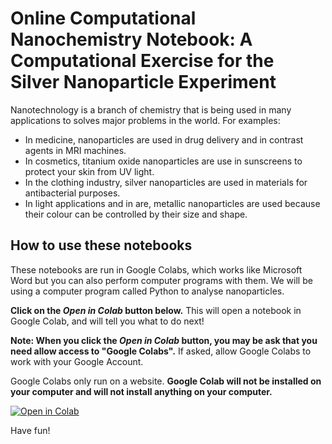 # Online Computational Nanochemistry Notebook: A Computational Exercise for the Silver Nanoparticle Experiment

Nanotechnology is a branch of chemistry that is being used in many applications to solves major problems in the world. For examples:

- In medicine, nanoparticles are used in drug delivery and in contrast agents in MRI machines.
- In cosmetics, titanium oxide nanoparticles are use in sunscreens to protect your skin from UV light.
- In the clothing industry, silver nanoparticles are used in materials for antibacterial purposes.
- In light applications and in are, metallic nanoparticles are used because their colour can be controlled by their size and shape.

## How to use these notebooks

These notebooks are run in Google Colabs, which works like Microsoft Word but you can also perform computer programs with them. We will be using a computer program called Python to analyse nanoparticles. 

**Click on the *Open in Colab* button below.** This will open a notebook in Google Colab, and will tell you what to do next!

**Note: When you click the *Open in Colab* button, you may be ask that you need allow access to "Google Colabs".** If asked, allow Google Colabs to work with your Google Account. 

Google Colabs only run on a website. **Google Colab will not be installed on your computer and will not install anything on your computer.**

[![Open in Colab](https://colab.research.google.com/assets/colab-badge.svg)](https://colab.research.google.com/github/GardenGroupUO/Computational_Silver_Nanoparticle_Exercise/blob/main/Notebooks/Part_1.0_Worksheet_Title_Page.ipynb)

Have fun!

<!-- ## Worksheet Lessons

In this online lesson, we will learn what nanoparticles are, what they look like and what determines their shape, and why nanoparticles of different sizes have different colours. This lesson has four parts. **Right click on each of the Parts button and open these parts in new tables as you go through the worksheets so you can move between each part during this lesson**.

### Part 1: Getting Started

In this section, we will learn some basics of computer programming in a programming language called "Python". We will also learn about to use these "Jupyter" worksheets which we will use for running our python programs, and the atomic simulation environment (ASE) package that we will use to make our nanoparticles. 

[![Part 1.1: Introduction to Python3 and Jupyter/Google Colab](https://img.shields.io/badge/Part%201.1-Introduction%20to%20Python3%20and%20Jupyter%2FGoogle%20Colab-orange)](https://colab.research.google.com/github/GardenGroupUO/Computational_Silver_Nanoparticle_Exercise/blob/main/1.1_Intro_to_Python3_and_Jupyter.ipynb)

[![Part 1.2: Introduction to the Atomic Simulation Environment Program](https://img.shields.io/badge/Part%201.2-Introduction%20to%20the%20Atomic%20Simulation%20Environment%20Program-orange)](https://colab.research.google.com/github/GardenGroupUO/Computational_Silver_Nanoparticle_Exercise/blob/main/1.2_Intro_to_ASE.ipynb)

### Part 2: Learning about Nanoparticles

In this section, we will learn what a nanoparticle is and what gives a nanoparticle its shape.

[![Part 2.1: What are Nanoparticles?](https://img.shields.io/badge/Part%202.1-What%20are%20Nanoparticles%3F-brightgreen)](https://colab.research.google.com/github/GardenGroupUO/Computational_Silver_Nanoparticle_Exercise/blob/main/2.1_What_are_Nanoparticles.ipynb)

[![Part 2.2: How do Nanoparticles and Molecules Differ?](https://img.shields.io/badge/Part%202.2-How%20do%20Nanoparticles%20and%20Molecules%20Differ%3F-brightgreen)](https://colab.research.google.com/github/GardenGroupUO/Computational_Silver_Nanoparticle_Exercise/blob/main/2.2_Nanoparticles_and_Molecules.ipynb)

[![Part 2.3: What are the Faces on the Surface of a Nanoparticle?](https://img.shields.io/badge/Part%202.3-What%20are%20the%20Faces%20on%20the%20Surface%20of%20a%20Nanoparticle%3F-brightgreen)](https://colab.research.google.com/github/GardenGroupUO/Computational_Silver_Nanoparticle_Exercise/blob/main/2.3_Faces_of_a_Nanoparticle.ipynb)

[![Part 2.4: How are these Faces related to Energetics and Stability?](https://img.shields.io/badge/Part%202.4-How%20are%20these%20Faces%20related%20to%20Energetics%20and%20Stability%3F-brightgreen)](https://colab.research.google.com/github/GardenGroupUO/Computational_Silver_Nanoparticle_Exercise/blob/main/2.4_Faces_related_to_Energy_and_Stability.ipynb)

[![Part 2.5: How do Metallic Nanoparticles Differ?](https://img.shields.io/badge/Part%202.5-How%20do%20Metallic%20Nanoparticles%20Differ%3F-brightgreen)](https://colab.research.google.com/github/GardenGroupUO/Computational_Silver_Nanoparticle_Exercise/blob/main/2.5_Types_of_Metal_Nanoparticles.ipynb)

### Part 3: Silver Nanoprisms

In this section, we will learn about silver nanoparticles and how nanoparticles of different sizes have different colours.

[![Part 3.1: What do the Silver Nanoprisms look like?](https://img.shields.io/badge/Part%203.1-What%20do%20the%20Silver%20Nanoprisms%20look%20like%3F-blue)](https://colab.research.google.com/github/GardenGroupUO/Computational_Silver_Nanoparticle_Exercise/blob/main/3.1_Appearance_of_Ag_Nanoparticles.ipynb)

[![Part 3.2: Why do different size Nanoprisms have different Colours?](https://img.shields.io/badge/Part%203.2-Why%20do%20different%20size%20Nanoprisms%20have%20different%20Colours%3F-blue)](https://colab.research.google.com/github/GardenGroupUO/Computational_Silver_Nanoparticle_Exercise/blob/main/3.2_Silver_Nanoparticles_and_Colour.ipynb)

[![Part 3.3: How are Nanoprisms made with different Sizes?](https://img.shields.io/badge/Part%203.3-How%20are%20Nanoprisms%20made%20with%20different%20Sizes%3F-blue)](https://colab.research.google.com/github/GardenGroupUO/Computational_Silver_Nanoparticle_Exercise/blob/main/3.3_Shapes_of_Ag_Nanoparticles.ipynb)

### Part 4: Make your own Nanoparticles

In this section, we will make our own nanoparticles using a genetic algorithm, designed to use the principles of Darwin's theory of evolution to make nanoparticles that we could see experimentally.

[![Part 4.1: Make your own Nanoparticles](https://img.shields.io/badge/Part%204.1-Make%20your%20own%20Nanoparticles-blueviolet)](https://colab.research.google.com/github/GardenGroupUO/Computational_Silver_Nanoparticle_Exercise/blob/main/4.1_Make_your_own_Nanoparticles.ipynb) -->